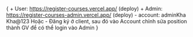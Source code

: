 {
    + User: https://register-courses.vercel.app/ (deploy)
    + Admin: https://register-courses-admin.vercel.app/  (deploy)
        - account: adminKha Kha@123
        Hoặc
        - Đăng ký ở client, sau đó vào Account chỉnh sửa position thành GV để có thể login vào Admin
}
